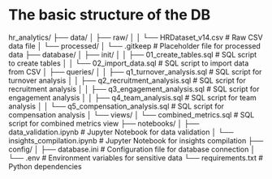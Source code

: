 # The basic structure of the DB

hr_analytics/
├── data/
│   ├── raw/
│   │   └── HRDataset_v14.csv       # Raw CSV data file
│   └── processed/
│       └── .gitkeep                # Placeholder file for processed data
├── database/
│   ├── init/
│   │   ├── 01_create_tables.sql    # SQL script to create tables
│   │   └── 02_import_data.sql      # SQL script to import data from CSV
│   ├── queries/
│   │   ├── q1_turnover_analysis.sql       # SQL script for turnover analysis
│   │   ├── q2_recruitment_analysis.sql    # SQL script for recruitment analysis
│   │   ├── q3_engagement_analysis.sql     # SQL script for engagement analysis
│   │   ├── q4_team_analysis.sql           # SQL script for team analysis
│   │   └── q5_compensation_analysis.sql   # SQL script for compensation analysis
│   └── views/
│       └── combined_metrics.sql   # SQL script for combined metrics view
├── notebooks/
│   ├── data_validation.ipynb     # Jupyter Notebook for data validation
│   └── insights_compilation.ipynb   # Jupyter Notebook for insights compilation
├── config/
│   ├── database.ini              # Configuration file for database connection
│   └── .env                      # Environment variables for sensitive data
└── requirements.txt              # Python dependencies
